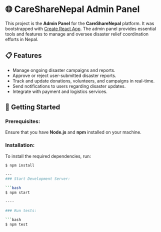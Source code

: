 # 🌐 **CareShareNepal Admin Panel**

This project is the **Admin Panel** for the **CareShareNepal** platform. It was bootstrapped with [Create React App](https://github.com/facebook/create-react-app). The admin panel provides essential tools and features to manage and oversee disaster relief coordination efforts in Nepal.


## 📋 **Features**
- Manage ongoing disaster campaigns and reports.
- Approve or reject user-submitted disaster reports.
- Track and update donations, volunteers, and campaigns in real-time.
- Send notifications to users regarding disaster updates.
- Integrate with payment and logistics services.
    
## 🚀 **Getting Started**

### Prerequisites:

Ensure that you have **Node.js** and **npm** installed on your machine.

### Installation:

To install the required dependencies, run:

```bash
$ npm install

---
### Start Development Server:

```bash
$ npm start

----

### Run tests:

```bash
$ npm test










